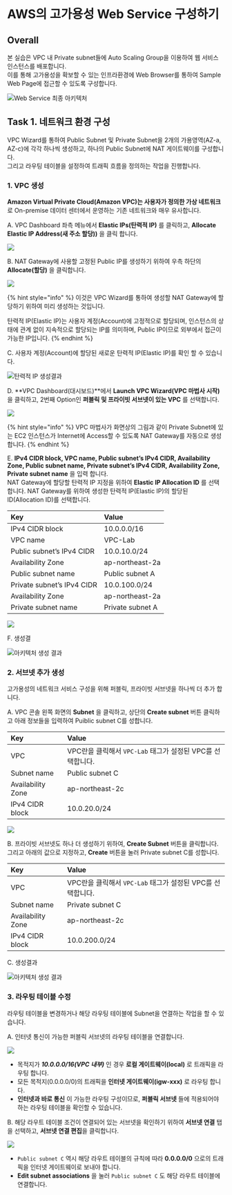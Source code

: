 # AWS의 고가용성 Web Service 구성하기

## Overall

본 실습은  VPC 내 Private subnet들에 Auto Scaling Group을 이용하여 웹 서비스 인스턴스를 배포합니다.  
이를 통해 고가용성을 확보할 수 있는 인프라환경에 Web Browser를 통하여 Sample Web Page에 접근할 수 있도록 구성합니다.

![Web Service &#xCD5C;&#xC885; &#xC544;&#xD0A4;&#xD14D;&#xCC98;](../../.gitbook/assets/image%20%28118%29.png)

## Task 1. 네트워크 환경 구성

VPC Wizard를 통하여 Public Subnet 및 Private Subnet을 2개의 가용영역\(AZ-a, AZ-c\)에 각각 하나씩 생성하고, 하나의 Public Subnet에 NAT 게이트웨이를 구성합니다.   
그리고 라우팅 테이블을 설정하여 트래픽 흐름을 정의하는 작업을 진행합니다.

### 1. VPC 생성

 **Amazon Virtual Private Cloud\(Amazon VPC\)는 사용자가 정의한 가상 네트워크**로 On-premise 데이터 센터에서 운영하는 기존 네트워크와 매우 유사합니다.

A.  VPC Dashboard 좌측 메뉴에서 **Elastic IPs\(탄력적 IP\)** 를 클릭하고,  **Allocate Elastic IP Address\(새 주소 할당\)\)** 을 클릭 합니다. 

![](../../.gitbook/assets/image%20%28109%29.png)

B. NAT Gateway에 사용할 고정된 Public IP를 생성하기 위하여 우측 하단의 **Allocate\(할당\)** 을 클릭합니다.

![](../../.gitbook/assets/image%20%28110%29.png)

{% hint style="info" %}
이것은 VPC Wizard를 통하여 생성할 NAT Gateway에 할당하기 위하여 미리 생성하는 것입니다.

탄력적 IP\(Elastic IP\)는 사용자 계정\(Account\)에 고정적으로 할당되며, 인스턴스의 상태에 관계 없이 지속적으로 할당되는 IP를 의미하며, Public IP이므로 외부에서 접근이 가능한 IP입니다.
{% endhint %}

C. 사용자 계정\(Account\)에 할당된 새로운 탄력적 IP\(Elastic IP\)를 확인 할 수 있습니다.

![&#xD0C4;&#xB825;&#xC801; IP &#xC0DD;&#xC131;&#xACB0;&#xACFC;](../../.gitbook/assets/image%20%28115%29.png)

D.  **VPC Dashboard\(대시보드\)**에서 **Launch VPC Wizard\(VPC 마법사 시작\)** 을 클릭하고,  2번째 Option인 **퍼블릭 및 프라이빗 서브넷이 있는 VPC** 를 선택합니다.

![](../../.gitbook/assets/image%20%28114%29.png)

{% hint style="info" %}
VPC 마법사가 화면상의 그림과 같이 Private Subnet에 있는 EC2 인스턴스가 Internet에 Access할 수 있도록 NAT Gateway를 자동으로 생성합니다.
{% endhint %}

E.  **IPv4 CIDR block, VPC name, Public subnet’s IPv4 CIDR, Availability Zone, Public subnet name, Private subnet’s IPv4 CIDR, Availability Zone, Private subnet name** 을 입력 합니다.  
NAT Gateway에 할당할 탄력적 IP 지정을 위하여 **Elastic IP Allocation ID** 를 선택합니다. NAT Gateway를 위하여 생성한 탄력적 IP\(Elastic IP\)의 할당된 ID\(Allocation ID\)를 선택합니다.

| Key | Value |
| :--- | :--- |
| IPv4 CIDR block | 10.0.0.0/16 |
| VPC name | VPC-Lab |
| Public subnet’s IPv4 CIDR | 10.0.10.0/24 |
| Availability Zone | ap-northeast-2a |
| Public subnet name | Public subnet A |
| Private subnet’s IPv4 CIDR | 10.0.100.0/24 |
| Availability Zone | ap-northeast-2a |
| Private subnet name | Private subnet A |

![](../../.gitbook/assets/image%20%28119%29.png)

F. 생성결

![&#xC544;&#xD0A4;&#xD14D;&#xCC98; &#xC0DD;&#xC131; &#xACB0;&#xACFC;](https://documents.lucid.app/documents/50fa5fc2-60ef-406f-aa97-443bd4d4258b/pages/xAeOPzHvTdJi?a=337&x=220&y=239&w=1320&h=902&store=1&accept=image%2F*&auth=LCA%202efa8d0853e1a310ec1049f5e0cfc8245005153c-ts%3D1624371116)

### 2. 서브넷 추가 생성

고가용성의 네트워크 서비스 구성을 위해 퍼블릭, 프라이빗 서브넷을 하나씩 더 추가 합니다.

A.  VPC 콘솔 왼쪽 화면의 **Subnet** 을 클릭하고, 상단의 **Create subnet** 버튼 클릭하고 아래 정보들을 입력하여 Puiblic subnet C를 성합니다.

| Key | Value |
| :--- | :--- |
| VPC |  VPC란을 클릭해서 `VPC-Lab` 태그가 설정된 VPC를 선택합니다. |
| Subnet name | Public subnet C |
| Availability Zone | ap-northeast-2c |
| IPv4 CIDR block | 10.0.20.0/24 |

![](../../.gitbook/assets/image%20%28112%29.png)

B.  프라이빗 서브넷도 하나 더 생성하기 위하여, **Create Subnet** 버튼을 클릭합니다. 그리고 아래의 값으로 지정하고, **Create** 버튼을 눌러 Private subnet C를 성합니다.

| Key | Value |
| :--- | :--- |
| VPC |  VPC란을 클릭해서 `VPC-Lab` 태그가 설정된 VPC를 선택합니다. |
| Subnet name | Private subnet C |
| Availability Zone | ap-northeast-2c |
| IPv4 CIDR block | 10.0.200.0/24 |

C. 생성결과

![&#xC544;&#xD0A4;&#xD14D;&#xCC98; &#xC0DD;&#xC131; &#xACB0;&#xACFC;](https://documents.lucid.app/documents/50fa5fc2-60ef-406f-aa97-443bd4d4258b/pages/0_0?a=354&x=220&y=239&w=1320&h=902&store=1&accept=image%2F*&auth=LCA%20b59dcbfb551109cbe23d032c1bd36ad664209e04-ts%3D1624371116)

### 3. 라우팅 테이블 수정

라우팅 테이블을 변경하거나 해당 라우팅 테이블에 Subnet을 연결하는 작업을 할 수 있습니다.

A. 인터넷 통신이 가능한 퍼블릭 서브넷의 라우팅 테이블을 연결합니다.

![](../../.gitbook/assets/image%20%28116%29.png)

* 목적지가 _**10.0.0.0/16\(VPC 내부\)**_ 인 경우 **로컬 게이트웨이\(local\)** 로 트래픽을 라우팅 합니다.
* 모든 목적지\(0.0.0.0/0\)의 트래픽을 **인터넷 게이트웨이\(igw-xxx\)** 로 라우팅 합니다.
* **인터넷과 바로 통신** 이 가능한 라우팅 구성이므로, **퍼블릭 서브넷** 들에 적용되어야 하는 라우팅 테이블을 확인할 수 있습니다.

B.  해당 라우트 테이블 조건이 연결되어 있는 서브넷을 확인하기 위하여 **서브넷 연결** 탭을 선택하고, **서브넷 연결 편집**을  클릭합니다.

![](../../.gitbook/assets/image%20%28117%29.png)

* `Public subnet C` 역시 해당 라우트 테이블의 규칙에 따라 **0.0.0.0/0** 으로의 트래픽을 인터넷 게이트웨이로 보내야 합니다.
* **Edit subnet associations** 을 눌러 `Public subnet C` 도 해당 라우트 테이블에 연결합니다.

